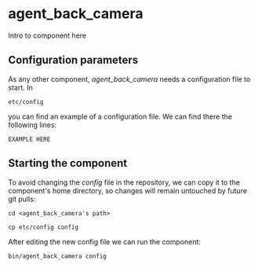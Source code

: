 # agent_back_camera
Intro to component here


## Configuration parameters
As any other component, *agent_back_camera* needs a configuration file to start. In
```
etc/config
```
you can find an example of a configuration file. We can find there the following lines:
```
EXAMPLE HERE
```

## Starting the component
To avoid changing the *config* file in the repository, we can copy it to the component's home directory, so changes will remain untouched by future git pulls:

```
cd <agent_back_camera's path> 
```
```
cp etc/config config
```

After editing the new config file we can run the component:

```
bin/agent_back_camera config
```
